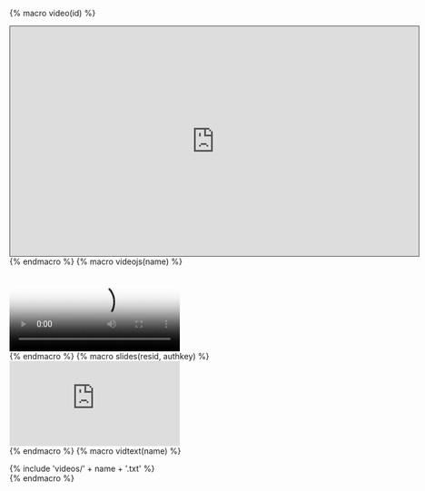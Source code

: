{% macro video(id) %}
    <div class="video-container video-embed">
    <iframe src="https://boisestate.hosted.panopto.com/Panopto/Pages/Embed.aspx?id={{id}}&autoplay=false&offerviewer=true&showtitle=true&showbrand=false&start=0&interactivity=all" height="405" width="720" style="border: 1px solid #464646;" allowfullscreen allow="autoplay"></iframe>
    </div>
{% endmacro %}
{% macro videojs(name) %}
    <div class="video-container">
    <video class="video-js vjs-theme-fantasy vjs-fluid" data-setup='{}' poster="{{extra.cdn}}/full/{{name}}_First_Frame.png" controls crossorigin='anonymous'>
    <source src="{{extra.cdn}}/full/{{name}}.mp4" type="video/mp4">
    <track kind="chapters" src="{{extra.cdn}}/full/{{name}}.toc.vtt" srclang="en">
    <track kind="captions" src="{{extra.cdn}}/full/{{name}}.vtt" srclang="en">
    <p>Your browser does not support HTML5 Video.</p>
    </video>
    </div>
{% endmacro %}
{% macro slides(resid, authkey) %}
    <div class=slide-container>
    <iframe class=slide-embed src="https://onedrive.live.com/embed?resid={{resid}}&amp;authkey={{authkey}}&amp;em=2&amp;wdAr=1.7777777777777777" frameborder="0">This is an embedded <a target="_blank" href="https://office.com">Microsoft Office</a> presentation, powered by <a target="_blank" href="https://office.com/webapps">Office</a>.</iframe>
    </div>
{% endmacro %}
{% macro vidtext(name) %}
<aside class="slides text hidden">
{% include 'videos/' + name + '.txt' %}
</aside>
{% endmacro %}
